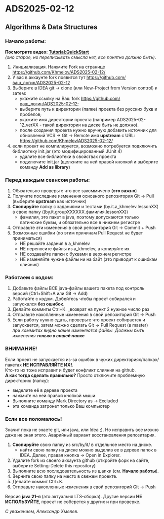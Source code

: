 # ADS2025-02-12

## Algorithms & Data Structures

### Начало работы:

**Посмотрите видео: <a href="https://youtu.be/mIs-X63CH78" target="_blank">Tutorial:QuickStart</a>**
<br>_(оно старое, но переписывать смысла нет, все понятно должно быть)_.

1. Инициализация. Нажмите Fork на странице https://github.com/Khmelov/ADS2025-02-12/
2. У вас в аккаунте fork появится тут https://github.com/ваш_логин/ADS2025-02-12
3. Выберите в IDEA git -> clone (или New-Project from Version control) и затем:
   * укажите ссылку на Ваш fork https://github.com/ваш_логин/ADS2025-02-12;
   * выберите путь к директории (папке) проекта без русских букв и пробелов;
   * укажите имя директории проекта (например ADS2025-02-12_verXX - такой директории на диске быть не должно).
   * после создания проекта нужно вручную добавить источник для обновлений VCS -> Git -> Remote имя **upstream** с URL: https://github.com/Khmelov/ADS2025-02-12/
4. если проект не компилируется, возможно потребуется подключить библиотеку init.jar (это модифицированный JUnit 4)
   - удалите все библиотеки в свойствах проекта
   - подключите init.jar (щелкните на ней правой кнопкой и выберите команду **Add as library**)

### Перед **каждым** сеансом работы:

1. Обязательно проверьте что все закоммичено (**это важно**)
2. Получите последние изменения основного репозитория Git -> Pull (выберите **upstream** как источник)
3. **Скопируйте** папку с заданиями и тестами (by.it.a_khmelev.lessonXX) в свою папку ((by.it.groupXXXXXX.фамилия.lessonXX))
   - фамилия, это пакет в java, поэтому допускаются только латинские буквы, и обязательно все в нижнем регистре
4. Отправьте эти изменения в свой репозиторий Git -> Commit + Push
5. Возможные ошибки (по этим причинам Pull Request не будет приниматься)
   - НЕ решайте задания в a_khmelev
   - НЕ переносите файлы из a_khmelev, а копируйте их
   - НЕ создавайте папки с буквами в верхнем регистре
   - НЕ изменяйте чужие файлы ни на байт (это приводит к ошибкам слияния)

### Работаем с кодом:

1. Добавьте файлы ВСЕ java-файлы вашего пакета под контроль версий (Ctrl+Shift+A или Git -> Add)
2. Работайте с кодом. Добейтесь чтобы проект собирался и запускался **без ошибок**.
3. Делайте коммиты Ctrl+K. _возврат на пункт 2 нужное число раз
4. Отправьте накопленные изменения в свой репозиторий Git -> Push
5. Если работу нужно сдать, проверьте что проект собирается и запускается, затем можно сделать Git -> Pull Request (в master)
<br>_при коммитах видно какие изменяются файлы. Должны быть изменения **только в вашей папке**_

### ВНИМАНИЕ!

Если проект не запускается из-за ошибок в чужих директориях/папках/пакетах **НЕ ИСПРАВЛЯЙТЕ ИХ!**.
<br>Кто-то их тоже исправит и будет конфликт слияния на github.
<br>**А как тогда сделать правильно?** Просто отключите проблемную директорию (папку):
* выделите её в дереве проекта
* нажмите на ней правой кнопкой мыши
* Выполните команду Mark Directory as -> Excluded
* эта команда затронет только Ваш компьютер

### Если все поломалось! 
Значит пока не знаете git, или java, или Idea ;). Но исправить все можно даже не зная этого. 
Аварийный вариант восстановления репозитария.

1. **Скопируйте** свою папку из src/by/it/ в отдельное место на диске.
   * найти свою папку на диске можно выделив ее в дереве папок в IDEA. Далее, правая кнопка -> Open in Explorer.
2. Удалите fork из своего аккаунта github (откройте форк на сайте, выберите Setting-Delete this repository)
3. Выполните всю последовательность из шапки (см. <b>Начало работы</b>).
4. Верните свою папку на место в свежем проекте.
5. Делайте коммит Ctrl+K.
6. Отправьте накопленные изменения в свой репозиторий Git -> Push

Версия **java 21-я** (это актуальня LTS-сборка).
Другие версии **НЕ ИСПОЛЬЗУЙТЕ**, проект не соберется у других и при проверке.


_С уважением, Александр Хмелев._
